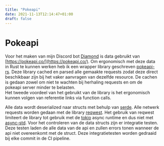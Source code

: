 ```yaml
---
title: "Pokeapi"
date: 2021-11-13T12:14:47+01:00
draft: false
---
```


# Pokeapi

Voor het maken van mijn Discord bot [Diamond](diamond/) is data gebruikt van [https://pokeapi.co/](https://pokeapi.co/).
Om ergonomisch met deze data in Rust te kunnen werken heb ik een wrapper library geschreven [pokeapi-rs](https://gitlab.com/King_Inktvis/pokeapi-rs).
Deze library cached en parsed alle gemaakte requests zodat deze direct beschikbaar zijn bij het vaker aanvragen van dezelfde resource.
De cachen is gedaan zowel om niet te wachten bij herhaling requests en om de pokeapi server minder te belasten.<br/>
Het tweede voordeel van het gebruikt van de library is het ergonomisch kunnen volgen van referentie links via function calls.<br/>

Alle data wordt deserialized naar structs met behulp van [serde](https://serde.rs/).
Alle netwerk requests worden gedaan met de library [reqwest](https://github.com/seanmonstar/reqwest).
Het gebruik van reqwest limiteert de library tot gebruik met de [tokio](https://tokio.rs/) async runtime en dus niet met [async-std](https://async.rs/).
Voor het controleren van de data structs zijn er integratie testen. Deze testen laden de alle data van de api en zullen errors tonen wanneer de api niet overeenkomt met de struct.
Deze integratietesten worden gedraaid bij elke commit in de CI pipeline.